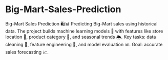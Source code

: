 # Big-Mart-Sales-Prediction
Big-Mart Sales Prediction 🛍️📊 Predicting Big-Mart sales using historical data. The project builds machine learning models 🤖 with features like store location 🏪, product category 🛒, and seasonal trends 🌦️. Key tasks: data cleaning 🧹, feature engineering 🔧, and model evaluation 📊. Goal: accurate sales forecasting 📈.

